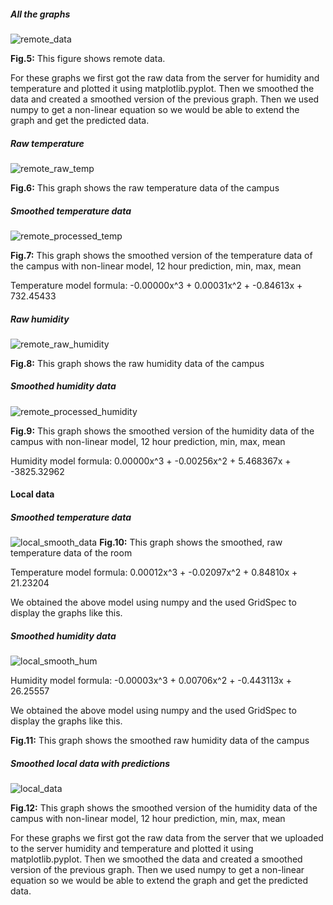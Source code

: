 
##### All the graphs
![remote_data](https://user-images.githubusercontent.com/50672613/207284768-683f30cb-169a-44c7-8828-7259c0e24eb0.png)

**Fig.5:** This figure shows remote data. 

For these graphs we first got the raw data from the server for humidity and temperature and plotted it using matplotlib.pyplot. Then we smoothed the data 
and created a smoothed version of the previous graph. Then we used numpy to get a non-linear equation so we would be able to extend the graph and get the 
predicted data.

##### Raw temperature
![remote_raw_temp](https://user-images.githubusercontent.com/50672613/207285460-36254f70-3c72-4f25-bd85-6a7a4b8977dd.png)

**Fig.6:** This graph shows the raw temperature data of the campus

##### Smoothed temperature data
![remote_processed_temp](https://user-images.githubusercontent.com/50672613/207285747-1361978b-fcde-4ebc-885b-cb077d760c5d.png)

**Fig.7:** This graph shows the smoothed version of the temperature data of the campus with non-linear model, 12 hour prediction, min, max, mean

Temperature model formula: -0.00000x^3 + 0.00031x^2 + -0.84613x + 732.45433

##### Raw humidity
![remote_raw_humidity](https://user-images.githubusercontent.com/50672613/207286209-94b447b7-b9a8-4843-9b5d-5238e3ee540d.png)

**Fig.8:** This graph shows the raw humidity data of the campus

##### Smoothed humidity data
![remote_processed_humidity](https://user-images.githubusercontent.com/50672613/207286266-0fc0f8f9-41e3-4d94-bbe0-0112d4d2ac9a.png)

**Fig.9:** This graph shows the smoothed version of the humidity data of the campus with non-linear model, 12 hour prediction, min, max, mean

Humidity model formula: 0.00000x^3 + -0.00256x^2 + 5.468367x + -3825.32962

#### Local data
##### Smoothed temperature data
![local_smooth_data](https://user-images.githubusercontent.com/50672613/207284509-b3509199-bd5e-4baf-b98e-b89818ee5f7d.png)
**Fig.10:** This graph shows the smoothed, raw temperature data of the room

Temperature model formula: 0.00012x^3 + -0.02097x^2 + 0.84810x + 21.23204

We obtained the above model using numpy and the used GridSpec to display the graphs like this.

##### Smoothed humidity data
![local_smooth_hum](https://user-images.githubusercontent.com/50672613/207313500-77b5cc88-730a-4441-87e6-fe21fcd57ae3.png)

Humidity model formula: -0.00003x^3 + 0.00706x^2 + -0.443113x + 26.25557

We obtained the above model using numpy and the used GridSpec to display the graphs like this.

**Fig.11:** This graph shows the smoothed raw humidity data of the campus

##### Smoothed local data with predictions
![local_data](https://user-images.githubusercontent.com/50672613/207313582-f05fb3bb-836b-4543-b7b6-69635feb7539.png)


**Fig.12:** This graph shows the smoothed version of the humidity data of the campus with non-linear model, 12 hour prediction, min, max, mean

For these graphs we first got the raw data from the server that we uploaded to the server humidity and temperature and plotted it using matplotlib.pyplot. Then we smoothed the data and created a smoothed version of the previous graph. Then we used numpy to get a non-linear equation so we would be able to extend the graph and get the predicted data.
